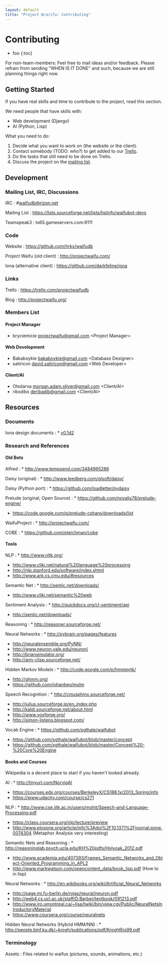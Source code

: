```yaml
---
layout: default
title: "Project W/a/ifu: Contributing"
---
```


# Contributing

* foo
{:toc}

For non-team-members: Feel free to mail ideas and/or feedback. Please
refrain from sending "WHEN IS IT DONE" and such, because we are still
planning things right now.

## Getting Started

If you have real skills and time to contribute to the project, read
this section.

We need people that have skills with:

* Web development (Django)
* AI (Python, Lisp)

What you need to do:

1. Decide what you want to work on (the website or the client).
2. Contact somebody (TODO: who?) to get added to our
   [Trello](https://trello.com/projectwaifudb).
3. Do the tasks that still need to be done on Trello.
4. Discuss the project on the [mailing
   list](https://lists.sourceforge.net/lists/listinfo/waifubot-devs).

## Development

### Mailing List, IRC, Discussions

IRC
: \#waifudb@rizon.net

Mailing List
: <https://lists.sourceforge.net/lists/listinfo/waifubot-devs>

Teamspeak3
: ts65.gameservers.com:9111

### Code

Website
: <https://github.com/hrkx/waifudb>

Project Waifu (old client)
: <http://projectwaifu.com/>

Iona (alternative client)
: <https://github.com/darkfeline/iona>

### Links

Trello
: <https://trello.com/projectwaifudb>

Blog
: <http://projectwaifu.org/>

### Members List

#### Project Manager

* bryciemicie <projectwaifu@gmail.com> \<Project Manager>

#### Web Development

* Bakaboykie <bakaboykie@gmail.com> \<Database Designer>
* satiricon <david.satiricon@gmail.com> \<Web Developer>

#### Client/AI

* Otsdarva <morgan.adam.oliver@gmail.com> \<Client/AI>
* ribsdibs <deribadib@gmail.com> \<Client/AI>

## Resources

### Documents

Iona design documents
: * [v0.1d2](https://github.com/darkfeline/iona-design/blob/v0.1d2/design.md)

### Research and References

#### Old Bots

Alfred
: * <http://www.tempsend.com/3484965286>

Daisy (original)
: * <http://www.leedberg.com/glsoft/daisy/>

Daisy (Python port)
: * <https://github.com/loadletter/pydaisy>

Prelude (original, Open Source)
: * <https://github.com/novalis78/prelude-engine/>
  * <https://code.google.com/p/prelude-csharp/downloads/list>

WaifuProject
: * <http://projectwaifu.com/>

COBE
: * <https://github.com/pteichman/cobe>

#### Tools

NLP
: * <http://www.nltk.org/>
  * <http://www.cliki.net/natural%20language%20processing>
  * <http://nlp.stanford.edu/software/index.shtml>
  * <http://www.ark.cs.cmu.edu/#resources>

Semantic Net
: * <http://sentic.net/downloads/>
  * <http://www.cliki.net/semantic%20web>

Sentiment Analysis
: * <http://quickdocs.org/cl-sentiment/api>
  * <http://sentic.net/downloads/>

Reasoning
: * <http://reasoner.sourceforge.net/>

Neural Networks
: * <http://pybrain.org/pages/features>
  * <http://neuralensemble.org/PyNN/>
  * <http://www.neuron.yale.edu/neuron/>
  * <http://briansimulator.org/>
  * <http://ann-clisp.sourceforge.net/>

Hidden Markov Models
: * <http://code.google.com/p/hmmpytk/>
  * <http://ghmm.org/>
  * <https://github.com/johanbev/mulm>

Speech Recognition
: * <http://cmusphinx.sourceforge.net/>
  * <http://julius.sourceforge.jp/en_index.php>
  * <http://kaldi.sourceforge.net/about.html>
  * <http://www.voxforge.org/>
  * <http://simon-listens.blogspot.com/>

Vocab Engine
: * <https://github.com/sgthale/waifubot>
  * <https://github.com/sgthale/waifubot/blob/master/concept>
  * <https://github.com/sgthale/waifubot/blob/master/Concept%20-%20Core%20Engine>

#### Books and Courses

Wikipedia is a decent place to start if you haven't looked already.

AI
: * <http://tinyurl.com/NorvigAI>
  * <https://courses.edx.org/courses/BerkeleyX/CS188.1x/2013_Spring/info>
  * <https://www.udacity.com/course/cs271>

NLP
: * <http://www.cse.iitk.ac.in/users/mohit/Speech-and-Language-Processing.pdf>
  * <https://class.coursera.org/nlp/lecture/preview>
  * <http://www.plosone.org/article/info%3Adoi%2F10.1371%2Fjournal.pone.0074304>
    (Metaphor Analysis very interesting)

Semantic Nets and Reasoning
: * <http://reasoninglab.psych.ucla.edu/KH%20pdfs/Holyoak_2012.pdf>
  * <http://www.academia.edu/407393/Frames_Semantic_Networks_and_Object-Oriented_Programming_In_APL2>
  * <http://www.markwatson.com/opencontent_data/book_lisp.pdf>
    (How to in lisp)

Neural Networks
: * <http://en.wikibooks.org/wiki/Artificial_Neural_Networks>
  * <http://page.mi.fu-berlin.de/rojas/neural/neuron.pdf>
  * <http://web4.cs.ucl.ac.uk/staff/D.Barber/textbook/091213.pdf>
  * <http://www.iro.umontreal.ca/~lisa/twiki/bin/view.cgi/Public/NeuralNetsIntroductoryMaterial>
  * <https://www.coursera.org/course/neuralnets>

Hidden Neural Networks (Hybrid HMM/NN)
: * <http://people.binf.ku.dk/~krogh/publications/pdf/KroghRiis99.pdf>

### Terminology

Assets
: Files related to waifus (pictures, sounds, animations, etc.)

